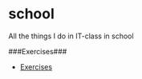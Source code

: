 school
======

All the things I do in IT-class in school

###Exercises###
* [Exercises](Info/aufgaben.md)
